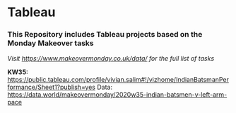 # Tableau
### This Repository includes Tableau projects based on the Monday Makeover tasks
<i>Visit https://www.makeovermonday.co.uk/data/ for the full list of tasks</i>

<b>KW35:</b> https://public.tableau.com/profile/vivian.salim#!/vizhome/IndianBatsmanPerformance/Sheet1?publish=yes
Data: https://data.world/makeovermonday/2020w35-indian-batsmen-v-left-arm-pace 


